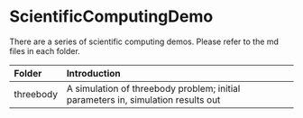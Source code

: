 # ScientificComputingDemo
There are a series of scientific computing demos. Please refer to the md files in each folder.

| Folder | Introduction |
|:---|:---|
|threebody | A simulation of threebody problem; initial parameters in, simulation results out |
